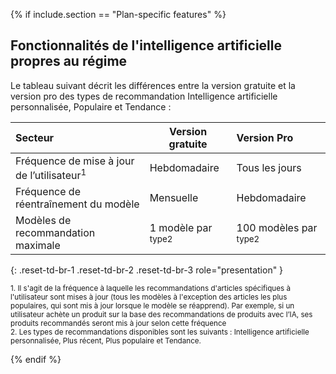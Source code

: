 {% if include.section == "Plan-specific features" %}

## Fonctionnalités de l'intelligence artificielle propres au régime

Le tableau suivant décrit les différences entre la version gratuite et la version pro des types de recommandation Intelligence artificielle personnalisée, Populaire et Tendance :

| Secteur                   | Version gratuite                          | Version Pro            |
| :---------------------- | ------------------------------------- | :--------------------------------------- |
| Fréquence de mise à jour de l’utilisateur<sup>1</sup>   | Hebdomadaire                                | Tous les jours                                    |
| Fréquence de réentraînement du modèle  | Mensuelle                               | Hebdomadaire                                   |
| Modèles de recommandation maximale | 1 modèle par <sup>type2</sup> | 100 modèles par <sup>type2</sup> |
{: .reset-td-br-1 .reset-td-br-2 .reset-td-br-3 role="presentation" }

<sup>1\. Il s'agit de la fréquence à laquelle les recommandations d'articles spécifiques à l'utilisateur sont mises à jour (tous les modèles à l'exception des articles les plus populaires, qui sont mis à jour lorsque le modèle se réapprend). Par exemple, si un utilisateur achète un produit sur la base des recommandations de produits avec l’IA, ses produits recommandés seront mis à jour selon cette fréquence</sup><br>
<sup>2\. Les types de recommandations disponibles sont les suivants : Intelligence artificielle personnalisée, Plus récent, Plus populaire et Tendance.</sup>

{% endif %}
